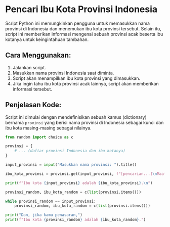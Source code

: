 # Pencari Ibu Kota Provinsi Indonesia

Script Python ini memungkinkan pengguna untuk memasukkan nama provinsi di Indonesia dan menemukan ibu kota provinsi tersebut. Selain itu, script ini memberikan informasi mengenai sebuah provinsi acak beserta ibu kotanya untuk keingintahuan tambahan.

## Cara Menggunakan:

1. Jalankan script.
2. Masukkan nama provinsi Indonesia saat diminta.
3. Script akan menampilkan ibu kota provinsi yang dimasukkan.
4. Jika ingin tahu ibu kota provinsi acak lainnya, script akan memberikan informasi tersebut.

## Penjelasan Kode:

Script ini dimulai dengan mendefinisikan sebuah kamus (dictionary) bernama `provinsi` yang berisi nama provinsi di Indonesia sebagai kunci dan ibu kota masing-masing sebagai nilainya.

```python
from random import choice as c

provinsi = {
    # ... (daftar provinsi Indonesia dan ibu kotanya)
}

input_provinsi = input("Masukkan nama provinsi: ").title()

ibu_kota_provinsi = provinsi.get(input_provinsi, f"[pencarian...]\nMaaf, {input_provinsi} tidak ada dalam database")

print(f"Ibu kota {input_provinsi} adalah {ibu_kota_provinsi}.\n")

provinsi_random, ibu_kota_random = c(list(provinsi.items()))

while provinsi_random == input_provinsi:
    provinsi_random, ibu_kota_random = c(list(provinsi.items()))

print("Dan, jika kamu penasaran,")
print(f"Ibu kota {provinsi_random} adalah {ibu_kota_random}.")
